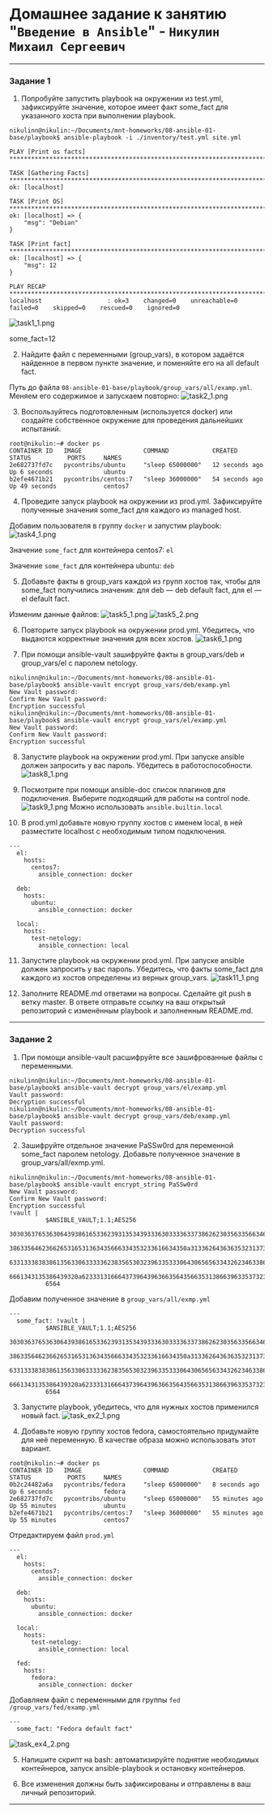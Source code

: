 # Домашнее задание к занятию "`Введение в Ansible`" - `Никулин Михаил Сергеевич`



---

### Задание 1

1. Попробуйте запустить playbook на окружении из test.yml, зафиксируйте значение, которое имеет факт some_fact для указанного хоста при выполнении playbook.
```
nikulinn@nikulin:~/Documents/mnt-homeworks/08-ansible-01-base/playbook$ ansible-playbook -i ./inventory/test.yml site.yml 

PLAY [Print os facts] **************************************************************************************************************************************************************************************************************

TASK [Gathering Facts] *************************************************************************************************************************************************************************************************************
ok: [localhost]

TASK [Print OS] ********************************************************************************************************************************************************************************************************************
ok: [localhost] => {
    "msg": "Debian"
}

TASK [Print fact] ******************************************************************************************************************************************************************************************************************
ok: [localhost] => {
    "msg": 12
}

PLAY RECAP *************************************************************************************************************************************************************************************************************************
localhost                  : ok=3    changed=0    unreachable=0    failed=0    skipped=0    rescued=0    ignored=0   

```
![task1_1.png](img%2Ftask1_1.png)

some_fact=12

2. Найдите файл с переменными (group_vars), в котором задаётся найденное в первом пункте значение, и поменяйте его на all default fact.

Путь до файла ```08-ansible-01-base/playbook/group_vars/all/examp.yml```. Меняем его содержимое и запускаем повторно:
![task2_1.png](img%2Ftask2_1.png)

3. Воспользуйтесь подготовленным (используется docker) или создайте собственное окружение для проведения дальнейших испытаний.
```
root@nikulin:~# docker ps
CONTAINER ID   IMAGE                 COMMAND            CREATED          STATUS          PORTS     NAMES
2e682737fd7c   pycontribs/ubuntu     "sleep 65000000"   12 seconds ago   Up 6 seconds              ubuntu
b2efe4671b21   pycontribs/centos:7   "sleep 36000000"   54 seconds ago   Up 49 seconds             centos7

```

4. Проведите запуск playbook на окружении из prod.yml. Зафиксируйте полученные значения some_fact для каждого из managed host.

Добавим пользователя в группу ```docker``` и запустим playbook:
![task4_1.png](img%2Ftask4_1.png)

Значение ```some_fact``` для контейнера centos7: ```el```

Значение ```some_fact``` для контейнера ubuntu: ```deb```

5. Добавьте факты в group_vars каждой из групп хостов так, чтобы для some_fact получились значения: для deb — deb default fact, для el — el default fact.

Изменим данные файлов:
![task5_1.png](img%2Ftask5_1.png)
![task5_2.png](img%2Ftask5_2.png)

6. Повторите запуск playbook на окружении prod.yml. Убедитесь, что выдаются корректные значения для всех хостов.
![task6_1.png](img%2Ftask6_1.png)

7. При помощи ansible-vault зашифруйте факты в group_vars/deb и group_vars/el с паролем netology.
```
nikulinn@nikulin:~/Documents/mnt-homeworks/08-ansible-01-base/playbook$ ansible-vault encrypt group_vars/deb/examp.yml 
New Vault password: 
Confirm New Vault password: 
Encryption successful
nikulinn@nikulin:~/Documents/mnt-homeworks/08-ansible-01-base/playbook$ ansible-vault encrypt group_vars/el/examp.yml 
New Vault password: 
Confirm New Vault password: 
Encryption successful
```

8. Запустите playbook на окружении prod.yml. При запуске ansible должен запросить у вас пароль. Убедитесь в работоспособности.
![task8_1.png](img%2Ftask8_1.png)

9. Посмотрите при помощи ansible-doc список плагинов для подключения. Выберите подходящий для работы на control node.
![task9_1.png](img%2Ftask9_1.png)
Можно использовать ```ansible.builtin.local```

10. В prod.yml добавьте новую группу хостов с именем local, в ней разместите localhost с необходимым типом подключения.
```
---
  el:
    hosts:
      centos7:
        ansible_connection: docker

  deb:
    hosts:
      ubuntu:
        ansible_connection: docker

  local:
    hosts:
      test-netology:
        ansible_connection: local
```

11. Запустите playbook на окружении prod.yml. При запуске ansible должен запросить у вас пароль. Убедитесь, что факты some_fact для каждого из хостов определены из верных group_vars.
![task11_1.png](img%2Ftask11_1.png)

13. Заполните README.md ответами на вопросы. Сделайте git push в ветку master. В ответе отправьте ссылку на ваш открытый репозиторий с изменённым playbook и заполненным README.md.


---

### Задание 2

1. При помощи ansible-vault расшифруйте все зашифрованные файлы с переменными.
```
nikulinn@nikulin:~/Documents/mnt-homeworks/08-ansible-01-base/playbook$ ansible-vault decrypt group_vars/el/examp.yml 
Vault password: 
Decryption successful
nikulinn@nikulin:~/Documents/mnt-homeworks/08-ansible-01-base/playbook$ ansible-vault decrypt group_vars/deb/examp.yml 
Vault password: 
Decryption successful
```

2. Зашифруйте отдельное значение PaSSw0rd для переменной some_fact паролем netology. Добавьте полученное значение в group_vars/all/exmp.yml.
```
nikulinn@nikulin:~/Documents/mnt-homeworks/08-ansible-01-base/playbook$ ansible-vault encrypt_string PaSSw0rd
New Vault password: 
Confirm New Vault password: 
Encryption successful
!vault |
          $ANSIBLE_VAULT;1.1;AES256
          30303637653630643938616533623931353439333630333363373862623035633566346261646666
          3863356462366265316531363435666334353233616634350a313362643636353231373234386238
          63313338383861356330633333623835653032396335333064306565633432623463386531633561
          6661343135386439320a623331316664373964396366356435663531386639633537323763626131
          6564
```
Добавим полученное значение в ```group_vars/all/exmp.yml```
```
---
  some_fact: !vault |
          $ANSIBLE_VAULT;1.1;AES256
          30303637653630643938616533623931353439333630333363373862623035633566346261646666
          3863356462366265316531363435666334353233616634350a313362643636353231373234386238
          63313338383861356330633333623835653032396335333064306565633432623463386531633561
          6661343135386439320a623331316664373964396366356435663531386639633537323763626131
          6564
```

3. Запустите playbook, убедитесь, что для нужных хостов применился новый fact.
![task_ex2_1.png](img%2Ftask_ex2_1.png)

4. Добавьте новую группу хостов fedora, самостоятельно придумайте для неё переменную. В качестве образа можно использовать этот вариант.
```
root@nikulin:~# docker ps
CONTAINER ID   IMAGE                 COMMAND            CREATED          STATUS          PORTS     NAMES
0b2c24482a6a   pycontribs/fedora     "sleep 65000000"   8 seconds ago    Up 6 seconds              fedora
2e682737fd7c   pycontribs/ubuntu     "sleep 65000000"   55 minutes ago   Up 55 minutes             ubuntu
b2efe4671b21   pycontribs/centos:7   "sleep 36000000"   55 minutes ago   Up 55 minutes             centos7
```
Отредактируем файл ```prod.yml```
```
---
  el:
    hosts:
      centos7:
        ansible_connection: docker

  deb:
    hosts:
      ubuntu:
        ansible_connection: docker

  local:
    hosts:
      test-netology:
        ansible_connection: local

  fed:
    hosts:
      fedora:
        ansible_connection: docker 
```
Добавляем файл с переменными для группы ```fed``` ```/group_vars/fed/examp.yml```
```
---
  some_fact: "Fedora default fact"
```
![task_ex4_2.png](img%2Ftask_ex4_2.png)

5. Напишите скрипт на bash: автоматизируйте поднятие необходимых контейнеров, запуск ansible-playbook и остановку контейнеров.

6. Все изменения должны быть зафиксированы и отправлены в ваш личный репозиторий.


---

